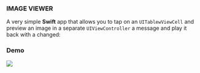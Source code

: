 ### IMAGE VIEWER ###

A very simple **Swift** app that allows you to tap on an `UITablewViewCell` and preview an image in a separate `UIViewController` a message and play it back with a changed: 

### Demo ###

![](https://im2.ezgif.com/tmp/ezgif-2-2e7c01f1d9.gif) 
